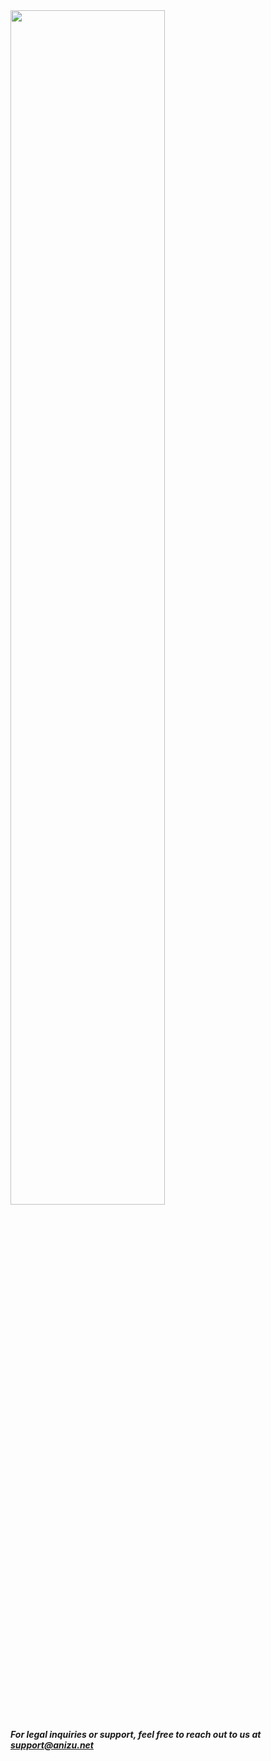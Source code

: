 <img src="https://cdn.anizu.net/images/GithubBanner.jpeg" width="70%" height="70%" />

###### **For legal inquiries or support, feel free to reach out to us at support@anizu.net**
